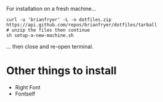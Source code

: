 For installation on a fresh machine...
```
curl -u 'brianfryer' -L -o dotfiles.zip https://api.github.com/repos/brianfryer/dotfiles/tarball
# unzip the files then continue
sh setup-a-new-machine.sh
```
... then close and re-open terminal.

# Other things to install
- Right Font
- Fontself
